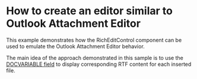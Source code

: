 # How to create an editor similar to Outlook Attachment Editor


<p>This example demonstrates how the RichEditControl component can be used to emulate the Outlook Attachment Editor behavior.</p><p>The main idea of the approach demonstrated in this sample is to use the <a href="http://documentation.devexpress.com/#WindowsForms/CustomDocument9721"><u>DOCVARIABLE field</u></a> to display corresponding RTF content for each inserted file.<br />
</p>

<br/>


